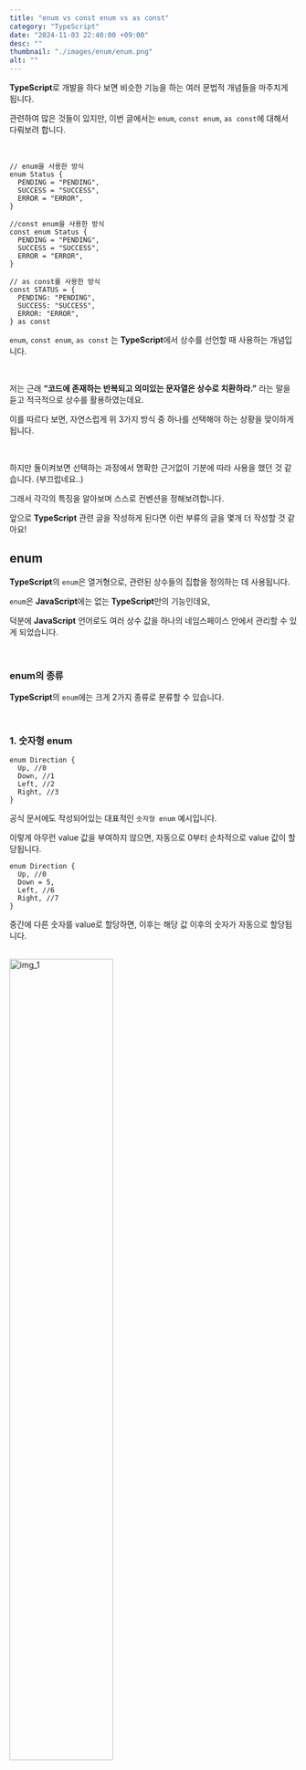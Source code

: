 ```yaml
---
title: "enum vs const enum vs as const"
category: "TypeScript"
date: "2024-11-03 22:40:00 +09:00"
desc: ""
thumbnail: "./images/enum/enum.png"
alt: ""
---
```


**TypeScript**로 개발을 하다 보면 비슷한 기능을 하는 여러 문법적 개념들을 마주치게 됩니다.

관련하여 많은 것들이 있지만, 이번 글에서는 `enum`, `const enum`, `as const`에 대해서 다뤄보려 합니다.

<br/>

```tsx
// enum을 사용한 방식
enum Status {
  PENDING = "PENDING",
  SUCCESS = "SUCCESS",
  ERROR = "ERROR",
}

//const enum을 사용한 방식
const enum Status {
  PENDING = "PENDING",
  SUCCESS = "SUCCESS",
  ERROR = "ERROR",
}

// as const를 사용한 방식
const STATUS = {
  PENDING: "PENDING",
  SUCCESS: "SUCCESS",
  ERROR: "ERROR",
} as const
```

`enum`, `const enum`, `as const` 는 **TypeScript**에서 상수를 선언할 때 사용하는 개념입니다.

<br/>

저는 근래 **“코드에 존재하는 반복되고 의미있는 문자열은 상수로 치환하라.”** 라는 말을 듣고 적극적으로 상수를 활용하였는데요.

이를 따르다 보면, 자연스럽게 위 3가지 방식 중 하나를 선택해야 하는 상황을 맞이하게 됩니다.

<br/>

하지만 돌이켜보면 선택하는 과정에서 명확한 근거없이 기분에 따라 사용을 했던 것 같습니다. (부끄럽네요..)

그래서 각각의 특징을 알아보며 스스로 컨벤션을 정해보려합니다.

앞으로 **TypeScript** 관련 글을 작성하게 된다면 이런 부류의 글을 몇개 더 작성할 것 같아요!

## enum

**TypeScript**의 `enum`은 열거형으로, 관련된 상수들의 집합을 정의하는 데 사용됩니다.

`enum`은 **JavaScript**에는 없는 **TypeScript**만의 기능인데요,

덕분에 **JavaScript** 언어로도 여러 상수 값을 하나의 네임스페이스 안에서 관리할 수 있게 되었습니다.

<br/>

### enum의 종류

**TypeScript**의 `enum`에는 크게 2가지 종류로 분류할 수 있습니다.

<br/>

### 1. 숫자형 enum

```tsx
enum Direction {
  Up, //0
  Down, //1
  Left, //2
  Right, //3
}
```

공식 문서에도 작성되어있는 대표적인 `숫자형 enum` 예시입니다.

이렇게 아무런 value 값을 부여하지 않으면, 자동으로 0부터 순차적으로 value 값이 할당됩니다.

```tsx
enum Direction {
  Up, //0
  Down = 5,
  Left, //6
  Right, //7
}
```

중간에 다른 숫자를 value로 할당하면, 이후는 해당 값 이후의 숫자가 자동으로 할당됩니다.

<br/>

<img src="images/enum/1.png" alt="img_1" width="60%" />

단, 중간에 문자를 value로 할당할 경우, 이후의 key들은 자동으로 할당되지 않고 에러가 발생합니다.

<br/>

### 2. 문자열 enum

```tsx
enum Direction {
  Up = "UP",
  Down = "DOWN",
  Left = "LEFT",
  Right = "RIGHT",
}
```

`문자열 enum`은 말 그대로 문자열을 value 값으로 할당해준 것을 말합니다.

많은 분들이 `enum`을 사용하신다면 `문자열 enum`을 사용하시지않을까 생각이 드네요.

<br/>

## 컴파일 결과로 보는 차이점

`enum`을 숫자형과 문자열로 구분한 이유에는 다양한 이유가 있겠지만,

이 둘의 차이에서 가장 많이 거론되는 것은 바로 **JavaScript로** 컴파일 이후에 나타는 모습입니다.

<br/>

### 숫자형 enum 컴파일

우선 `숫자형 enum`의 컴파일 결과를 살펴보겠습니다.

```tsx
enum NumericEnum {
  A = 1,
  B = 2,
}

//컴파일 후

var NumericEnum
;(function (NumericEnum) {
  NumericEnum[(NumericEnum["A"] = 1)] = "A"
  NumericEnum[(NumericEnum["B"] = 2)] = "B"
})(NumericEnum || (NumericEnum = {}))
```

위 컴파일 후 **JavaScript** 코드에서 조금 이상한 형태로 객체 할당이 일어나는 것을 볼 수 있습니다.

```tsx
NumericEnum[(NumericEnum["A"] = 1)] = "A"
NumericEnum[(NumericEnum["B"] = 2)] = "B"
```

<br/>

조금 난해할 수 있을거라는 생각이 듭니다.

쉽게 이해하기 위해, `NumericEnum[NumericEnum["A"] = 1] = "A";` 부분을 도식화해보면 아래와 같습니다.

```tsx
// 1. 초기 상태
NumericEnum = {}

// 2. NumericEnum["A"] = 1
// "A" 프로퍼티에 1 할당
NumericEnum = {
  A: 1,
}

// 3. NumericEnum[1] = "A"
// 1을 키로 사용하여 "A" 할당
NumericEnum = {
  A: 1,
  "1": "A",
}
```

이로써 최종 생성되는 실제 객체 구조는 아래와 같습니다.

```tsx
{
    '1': 'A',
    '2': 'B',
    'A': 1,
    'B': 2
}
```

<br/>

처음 생성 의도인 `‘A’`에서 `1` 을 가져오는 것에 더불어 `‘1’`에서 `‘A’`을 가져올 수 있게 되었습니다.

```tsx
console.log(NumericEnum[1]) // 'A' (가능)
console.log(NumericEnum["A"]) // 1 (가능)
```

이를 **”역매핑(reverse mapping)"** 이라고 합니다.

`숫자형 enum`의 가장 큰 특징은 이 **역매핑**이 자동으로 생성된다는 점입니다.

하지만 **역매핑**이 자동으로 일어난다는건, **키-값 쌍이 두 배로 증가**한다는 말입니다.

그렇다면 당연히 메모리 사용률도 2배 증가할 것이고, **이는 큰 단점이라고 말할 수 있겠죠?**

<br/>

### 문자열 enum 컴파일

`enum`에는 아래와 같이 숫자형 말고 문자열을 할당하여 사용할 수도 있습니다.

그리고 `문자열 enum`은 역매핑이 발생하지 않고 **단방향 매핑**만 존재합니다.

```tsx
enum stringEnum {
    UP ="UP",
    DOWN = "DOWN"
}

-- 컴파일 후 --

var stringEnum;
(function (stringEnum) {
    stringEnum["UP"] = "UP";
    stringEnum["DOWN"] = "DOWN";
})(stringEnum || (stringEnum = {}));
```

역매핑을 지원하지 않는다는 것이 메모리 절약 측면에서는 장점으로 볼 수 있지만,

반대로 역매핑 원하는 상황이라면 단점으로 볼 수 있을 것 같습니다.

하지만 대개 `enum`을 역매핑을 염두에 두고 사용하는 일은 드물 것 같습니다. (개인적인 생각..)

<br/>

## enum의 장점과 단점

### 장점

**1. 가독성 향상**

enum을 사용함으로써 그룹화된 값들에 직관적인 네이밍을 할 수 있어 코드의 가독성이 향상됩니다.

덕분에 다른 사람이 나의 코드를 읽을 때 의도가 충분히 전달될 수 있습니다.

<br/>

**2. 의미있는 값으로 만들 수 있다.**

```tsx
enum StatusCode {
  OK = 200,
  CREATED = 201,
  ACCEPTED = 202,
}
```

그냥 `[200, 201, 202]` 로 작성될 수도 있는 요소들에게 각각 key값을 지정하여 의미있는 값으로 만들 수 있습니다.

<br/>

**3. key, value 값들에 대한 순회가 가능하다.**

```tsx
enum ResponseBodyMessages {
  SUCCESS = "요청 성공",
  CREATED = "리소스 생성 성공",
  NO_CONTENT = "요청 성공, 응답 데이터 없음",
}

console.log(Object.keys(ResponseBodyMessages)) // ['SUCCESS', 'CREATED', 'NO_CONTENT']
console.log(Object.values(ResponseBodyMessages)) // ['요청 성공', '리소스 생성 성공','요청 성공, 응답 데이터 없음']
```

`Object.keys()` 를 통해 enum의 key 값, `Object.values()` 를 통해 enum의 value 값들을 쉽게 순회할 수 있습니다.

<br/>

### 단점

**1. 일부 번들러에서 트리쉐이킹이 발생하지 않는다.**

> **트리 쉐이킹** 은 JavaScript 컨텍스트에서 일반적으로 사용되는 용어로, 쓸모없는 코드를 제거하는 것을 설명합니다.
>
> 출처 : https://developer.mozilla.org/en-US/docs/Glossary/Tree_shaking

<br/>

상단 예제에서 확인할 수 있듯, **TypeScript**의 `enum`은 **JavaScript**로 컴파일될 때 즉시 실행 함수(IIFE, Immediately Invoked Function Expression)로 변환됩니다.

```tsx
enum stringEnum {
    UP ="UP",
    DOWN = "DOWN"
}

-- 컴파일 후 --

var stringEnum;
(function (stringEnum) {
    stringEnum["UP"] = "UP";
    stringEnum["DOWN"] = "DOWN";
})(stringEnum || (stringEnum = {}));
```

이때 일부 **번들러**는 **즉시 실행 함수**를 단어 그대로, **“즉시 실행되는 함수”** 로 인식합니다.

즉, 사용되지 않는 코드라도 이를 쓸모없는 코드로 인식을 하지 못하게 되는 것입니다.

그래서 작성된 모든 `enum` 코드가 전혀 사용되지 않더라도 메모리에 남게됩니다.

(숫자형 `enum` 은 컴파일 후 2배의 메모리를 차지하겠군요.)

<br/>

하지만 최신 빌드 툴인 **vite**에서는 `enum`을 사용해도 **tree-shaking**이 잘 적용된다고 합니다.

<br/>

**2. 런타임 오버헤드**

`enum`은 TypeScript의 특수한 타입 시스템 기능으로 컴파일 후 자바스크립트에서 추가적인 코드가 생성됩니다.

이는 런타임 오버헤드를 유발할 수 있으며, 성능이 중요한 프로젝트에서 문제가 될 수 있습니다.

<br/>

**3. 숫자형 enum의 역매핑으로 인한 예기치 않은 순회 결과**

```tsx
enum StatusCode {
  OK = 200,
  CREATED = 201,
  ACCEPTED = 202,
}

console.log(Object.keys(StatusCode)) //['200', '201', '202', 'OK', 'CREATED', 'ACCEPTED']
console.log(Object.values(StatusCode)) //['OK', 'CREATED', 'ACCEPTED', 200, 201, 202]
```

앞서 언급한 숫자형 `enum`의 역매핑 기능이 추가되어 `Object.keys`, `Object.values` 사용 시 원하지 않는 결과를 얻게 됩니다.

사용 방식에 따라 유용할 수도 있겠지만, 해당 이유 때문에 숫자형 `enum`은 사용이 지양된다고 합니다.

<br/>

**4. 타입 확장의 어려움**

```tsx
enum BaseRole {
    USER = 'USER',
    ADMIN = 'ADMIN'
}

// 에러 발생
enum ExtendedRole extends BaseRole {
    SUPER_ADMIN = 'SUPER_ADMIN'
}
```

기본적으로 `enum`은 다른 `enum`을 확장할 수 없습니다.

---

## const enum

**TypeScript**가 초기 버전에서는 기본 `enum`만 제공했으나, 컴파일 성능과 코드 최적화를 위해 `const enum`이 후에 도입되었습니다.

`const enum`은 컴파일 후 자바스크립트 코드에 추가적인 객체가 생성되지 않고, 값이 인라인된다는 것이 큰 특징입니다. 이는 코드가 더 간결해지고 메모리 사용이 줄어들어 성능이 최적화됩니다.

<br/>

### const enum 컴파일 결과

```tsx
const enum Color {
  Red = "RED",
  Green = "GREEN",
  Blue = "BLUE",
}

const selectedColor = Color.Red
```

위 코드의 컴파일 결과는 다음과 같습니다.

```jsx
const selectedColor = "RED"
```

이처럼 `const enum`은 값이 인라인되고 트리 쉐이킹이 적용되므 메모리 사용량과 성능면에서 효율적입니다.

<br/>

### const enum 장점

**1. 인라인 확장**

`const enum`은 컴파일된 코드에서 실제 값으로 대체되므로 자바스크립트에 객체가 생성되지 않아 런타임 코드와 메모리 사용이 줄어듭니다.

<br/>

**2. 경량화된 코드**

`enum`이 즉시 실행 함수(IIFE)로 변환되는 것과 달리, `const enum`은 간결하게 변환되므로 런타임 오버헤드가 없습니다.

<br/>

### const enum 단점

**1. Isolated Modules에서 제한**

**TypeScript** 컴파일러 설정 중 `-isolatedModules` 옵션을 사용할 때 `const enum`은 오류를 발생시킬 수 있습니다. 이 옵션은 모듈을 개별적으로 컴파일하는데, 이 과정에서 `const enum`의 인라인 참조가 해석되지 않아 문제가 발생할 수 있습니다.

<br/>

**2. 외부 참조 제한**

`const enum`은 외부 모듈에서 참조할 때 제한이 있을 수 있습니다. 이는 컴파일 시 `const enum`이 인라인되기 때문에, 다른 모듈에서 참조할 때 제대로 해석되지 않아 오류가 발생할 수 있습니다.

<br/>

**const enum의 외부 참조 예시)**

파일 A (`enumModule.ts`)

```tsx
export const enum Color {
  Red = "RED",
  Green = "GREEN",
  Blue = "BLUE",
}
```

파일 B (`main.ts`)

```tsx
import { Color } from "./enumModule"

const selectedColor = Color.Red
console.log(selectedColor)
```

파일 B의 컴파일 결과

```jsx
const selectedColor = "RED"
console.log(selectedColor)
```

이처럼 `const enum`은 컴파일 시 값이 인라인되므로 실제 `Color` 객체가 생성되지 않습니다. 이로 인해 모듈이 개별적으로 컴파일될 때, `const enum` 참조가 올바르게 해석되지 않아 오류가 발생할 수 있습니다.

---

## as const

`as const`는 **타입스크립트에서 객체 리터럴의 값을 상수로 만들기** 위한 키워드입니다. 객체나 배열 리터럴에 `as const`를 사용하면 모든 프로퍼티가 읽기 전용(`readonly`)으로 간주됩니다.

<br/>

### as const 사용 예시

```tsx
const STATUS = {
  PENDING: "PENDING",
  SUCCESS: "SUCCESS",
  ERROR: "ERROR",
} as const

type StatusType = (typeof STATUS)[keyof typeof STATUS]
```

이 경우 `STATUS` 객체의 각 프로퍼티는 `"PENDING" | "SUCCESS" | "ERROR"`와 같은 리터럴 타입을 가지게 됩니다.

<br/>

### as const 장점

**1. 트리 쉐이킹**

`as const`를 사용하면 객체는 자바스크립트 코드로 변환될 때 즉시 실행 함수(IIFE) 없이 단순 객체 리터럴로 유지되므로 트리 쉐이킹에 유리합니다.

<br/>

**2. 타입 좁히기**

`as const`를 사용하면 `enum`과 같이 객체의 값이 `string`이나 `number` 타입으로 일반화되지 않고 구체적인 리터럴 타입으로 좁혀집니다.

<br/>

**3. 읽기 전용**

객체의 모든 프로퍼티가 `readonly`로 변환되어 불변성을 보장합니다.

<br/>

### as const 단점

**1. type 지정 필요**

`as const`로 선언된 객체를 타입으로 사용할 때, 값의 타입을 추출하기 위해 추가적인 타입 지정을 해주어야 합니다.

```tsx
type StatusType = (typeof STATUS)[keyof typeof STATUS]
```

이 과정은 코드가 덜 직관적으로 보일 수 있습니다. 이러한 추가적인 타입 지정이 필요하다는 점이 `as const`의 단점 중 하나입니다.

<br/>

**2. 순회 기능 제한**

기본적으로 `enum`처럼 `Object.keys()`를 사용하여 순회할 수 있는 기능이 제공되지 않습니다.

<br/>

## 결론

`enum`, `const enum`, 그리고 `as const`는 각각 고유의 장단점이 있는 **TypeScript** 기능입니다.

해당 글을 작성하면서 문자열에는 `enum`이, 숫자형에는 `const enum`이 가장 적합하다는 생각이 들었습니다.

하지만 동시에 이를 나의 컨벤션이라고 결정하는 것 또한 위험하다는 생각이 들었습니다.

비슷한 기능들이 미세하게 다른 특징을 갖는 이유는 다양한 프로젝트의 요구 사항에 더 적절히 대응할 수 있도록 하기 위함이라고 생각합니다.

앞으로 협업 중 컨벤션을 정해야 할 때, 해당 컨벤션을 정하는 날이 온다면 제가 적합하다고 생각하는 것을 **제안**은 하겠지만, 이를 바탕으로 다양한 토론을 해보고 싶네요!

## 참고

- https://yogjin.tistory.com/60
- https://xpectation.tistory.com/218
- https://techblog.woowahan.com/9804/
- https://blog.techeer.net/typescript-enum-타입-사용해도-될까-b73ea380d61d
